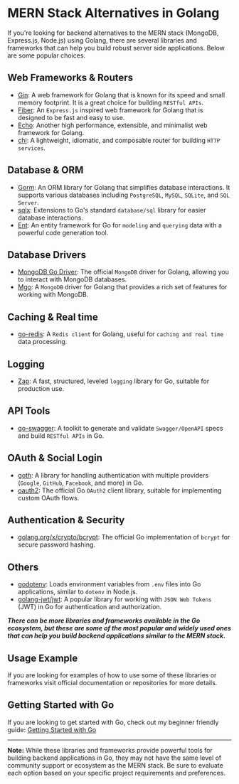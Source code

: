 # MERN Stack Alternatives in Golang

If you're looking for backend alternatives to the MERN stack (MongoDB, Express.js, Node.js) using Golang, there are several libraries and frameworks that can help you build robust server side applications. Below are some popular choices.

## Web Frameworks & Routers

- [Gin](https://github.com/gin-gonic/gin): A web framework for Golang that is known for its speed and small memory footprint. It is a great choice for building `RESTful APIs`.
- [Fiber](https://gofiber.io/): An `Express.js` inspired web framework for Golang that is designed to be fast and easy to use.
- [Echo](https://echo.labstack.com/): Another high performance, extensible, and minimalist web framework for Golang.
- [chi](https://github.com/go-chi/chi): A lightweight, idiomatic, and composable router for building `HTTP services`.

## Database & ORM

- [Gorm](https://gorm.io/): An ORM library for Golang that simplifies database interactions. It supports various databases including `PostgreSQL`, `MySQL`, `SQLite`, and `SQL Server`.
- [sqlx](https://github.com/jmoiron/sqlx): Extensions to Go's standard `database/sql` library for easier database interactions.
- [Ent](https://entgo.io/): An entity framework for Go for `modeling` and `querying` data with a powerful code generation tool.

## Database Drivers

- [MongoDB Go Driver](https://github.com/mongodb/mongo-go-driver): The official `MongoDB` driver for Golang, allowing you to interact with MongoDB databases.
- [Mgo](https://github.com/go-mgo/mgo): A `MongoDB` driver for Golang that provides a rich set of features for working with MongoDB.

## Caching & Real time

- [go-redis](https://github.com/redis/go-redis): A `Redis client` for Golang, useful for `caching and real time` data processing.

## Logging

- [Zap](https://github.com/uber-go/zap): A fast, structured, leveled `logging` library for Go, suitable for production use.

## API Tools

- [go-swagger](https://github.com/go-swagger/go-swagger): A toolkit to generate and validate `Swagger/OpenAPI` specs and build `RESTful APIs` in Go.

## OAuth & Social Login

- [goth](https://github.com/markbates/goth): A library for handling authentication with multiple providers (`Google`, `GitHub`, `Facebook`, and more) in Go.
- [oauth2](https://pkg.go.dev/golang.org/x/oauth2): The official Go `OAuth2` client library, suitable for implementing custom OAuth flows.

## Authentication & Security

- [golang.org/x/crypto/bcrypt](https://pkg.go.dev/golang.org/x/crypto/bcrypt): The official Go implementation of `bcrypt` for secure password hashing.

## Others

- [godotenv](https://github.com/joho/godotenv): Loads environment variables from `.env` files into Go applications, similar to `dotenv` in Node.js.
- [golang-jwt/jwt](https://github.com/golang-jwt/jwt): A popular library for working with `JSON Web Tokens` (JWT) in Go for authentication and authorization.

**_There can be more libraries and frameworks available in the Go ecosystem, but these are some of the most popular and widely used ones that can help you build backend applications similar to the MERN stack._**

## Usage Example

If you are looking for examples of how to use some of these libraries or frameworks visit official documentation or repositories for more details.

## Getting Started with Go

If you are looking to get started with Go, check out my beginner friendly guide: [Getting Started with Go](https://priyanxhu.me/blogs/golang)

---

**Note:** While these libraries and frameworks provide powerful tools for building backend applications in Go, they may not have the same level of community support or ecosystem as the MERN stack. Be sure to evaluate each option based on your specific project requirements and preferences.
